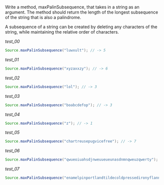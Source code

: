 Write a method, maxPalinSubsequence, that takes in a string as an argument. The method should return the length of the longest subsequence of the string that is also a palindrome.

A subsequence of a string can be created by deleting any characters of the string, while maintaining the relative order of characters.

_test_00_

```java
Source.maxPalinSubsequence("luwxult"); // -> 5
```

_test_01_

```java
Source.maxPalinSubsequence("xyzaxxzy"); // -> 6
```

_test_02_

```java
Source.maxPalinSubsequence("lol"); // -> 3
```

_test_03_

```java
Source.maxPalinSubsequence("boabcdefop"); // -> 3
```

_test_04_

```java
Source.maxPalinSubsequence("z"); // -> 1
```

_test_05_

```java
Source.maxPalinSubsequence("chartreusepugvicefree"); // -> 7
```

_test_06_

```java
Source.maxPalinSubsequence("qwueoiuahsdjnweuueueunasdnmnqweuzqwerty"); // -> 15
```

_test_07_

```java
Source.maxPalinSubsequence("enamelpinportlandtildecoldpressedironyflannelsemioticsedisonbulbfashionaxe"); // -> 31
```
